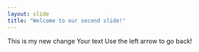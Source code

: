 ```yaml
---
layout: slide
title: "Welcome to our second slide!"
---
```


This is my new change
Your text
Use the left arrow to go back!
